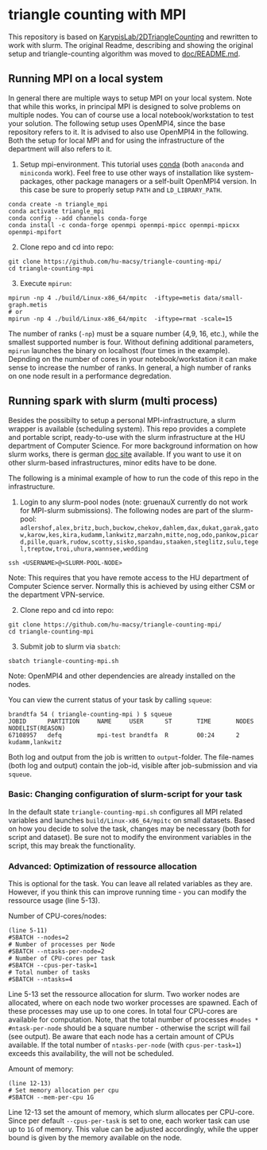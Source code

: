# triangle counting with MPI

This repository is based on [KarypisLab/2DTriangleCounting](https://github.com/KarypisLab/2DTriangleCounting) and rewritten to work with slurm. The original Readme, describing and showing the original setup and triangle-counting algorithm was moved to [doc/README.md](https://github.com/hu-macsy/triangle-counting-mpi/blob/master/doc/README.md).

## Running MPI on a local system

In general there are multiple ways to setup MPI on your local system. Note that while this works, in principal MPI is designed to solve problems on multiple nodes. You can of course use a local notebook/workstation to test your solution. The following setup uses OpenMPI4, since the base repository refers to it. It is advised to also use OpenMPI4 in the following. Both the setup for local MPI and for using the infrastructure of the department will also refers to it. 

1. Setup mpi-environment. This tutorial uses [conda](https://www.anaconda.com/products/individual) (both `anaconda` and `miniconda` work). Feel free to use other ways of installation like system-packages, other package managers or a self-built OpenMPI4 version. In this case be sure to properly setup `PATH` and `LD_LIBRARY_PATH`. 

```
conda create -n triangle_mpi 
conda activate triangle_mpi
conda config --add channels conda-forge
conda install -c conda-forge openmpi openmpi-mpicc openmpi-mpicxx openmpi-mpifort
```

2. Clone repo and cd into repo:

```
git clone https://github.com/hu-macsy/triangle-counting-mpi/
cd triangle-counting-mpi
```

3. Execute `mpirun`:

```
mpirun -np 4 ./build/Linux-x86_64/mpitc  -iftype=metis data/small-graph.metis
# or
mpirun -np 4 ./build/Linux-x86_64/mpitc  -iftype=rmat -scale=15
```

The number of ranks (`-np`) must be a square number (4,9, 16, etc.), while the smallest supported number is four. Without defining additional parameters, `mpirun` launches the binary on localhost (four times in the example). Depnding on the number of cores in your notebook/workstation it can make sense to increase the number of ranks. In general, a high number of ranks on one node result in a performance degredation. 

## Running spark with slurm (multi process)

Besides the possibilty to setup a personal MPI-infrastructure, a slurm wrapper is available (scheduling system). This repo provides a complete and portable script, ready-to-use with the slurm infrastructure at the HU department of Computer Science. For more background information on how slurm works, there is german [doc site](https://www.informatik.hu-berlin.de/de/org/rechnerbetriebsgruppe/dienste/hpc/slurm) available. If you want to use it on other slurm-based infrastructures, minor edits have to be done.

The following is a minimal example of how to run the code of this repo in the infrastructure. 

1. Login to any slurm-pool nodes (note: gruenauX currently do not work for MPI-slurm submissions). The following nodes are part of the slurm-pool: `adlershof,alex,britz,buch,buckow,chekov,dahlem,dax,dukat,garak,gatow,karow,kes,kira,kudamm,lankwitz,marzahn,mitte,nog,odo,pankow,picard,pille,quark,rudow,scotty,sisko,spandau,staaken,steglitz,sulu,tegel,treptow,troi,uhura,wannsee,wedding`

```
ssh <USERNAME>@<SLURM-POOL-NODE>
```

Note: This requires that you have remote access to the HU department of Computer Science server. Normally this is achieved by using either CSM or the department VPN-service.

2. Clone repo and cd into repo:

```
git clone https://github.com/hu-macsy/triangle-counting-mpi/
cd triangle-counting-mpi
```

3. Submit job to slurm via `sbatch`:

```
sbatch triangle-counting-mpi.sh
```

Note: OpenMPI4 and other dependencies are already installed on the nodes. 

You can view the current status of your task by calling `squeue`:

```
brandtfa 54 ( triangle-counting-mpi ) $ squeue
JOBID      PARTITION     NAME     USER      ST       TIME       NODES NODELIST(REASON)
67108957   defq          mpi-test brandtfa  R        00:24      2     kudamm,lankwitz
```

Both log and output from the job is written to `output`-folder. The file-names (both log and output) contain the job-id, visible after job-submission and via `squeue`.

### Basic: Changing configuration of slurm-script for your task

In the default state `triangle-counting-mpi.sh` configures all MPI related variables and launches `build/Linux-x86_64/mpitc` on small datasets. Based on how you decide to solve the task, changes may be necessary (both for script and dataset). Be sure not to modify the environment variables in the script, this may break the functionality. 

### Advanced: Optimization of ressource allocation

This is optional for the task. You can leave all related variables as they are. However, if you think this can improve running time - you can modify the ressource usage (line 5-13).

Number of CPU-cores/nodes:

```
(line 5-11)
#SBATCH --nodes=2
# Number of processes per Node
#SBATCH --ntasks-per-node=2
# Number of CPU-cores per task
#SBATCH --cpus-per-task=1
# Total number of tasks
#SBATCH --ntasks=4
```

Line 5-13 set the ressource allocation for slurm. Two worker nodes are allocated, where on each node two worker processes are spawned. Each of these processes may use up to one cores. In total four CPU-cores are available for computation. Note, that the total number of processes `#nodes * #ntask-per-node` should be a square number - otherwise the script will fail (see output). Be aware that each node has a certain amount of CPUs available. If the total number of `ntasks-per-node` (with `cpus-per-task=1`) exceeds this availability, the will not be scheduled.

Amount of memory:

```
(line 12-13)
# Set memory allocation per cpu
#SBATCH --mem-per-cpu 1G
```

Line 12-13 set the amount of memory, which slurm allocates per CPU-core. Since per default `--cpus-per-task` is set to one, each worker task can use up to `1G` of memory. This value can be adjusted accordingly, while the upper bound is given by the memory available on the node.
